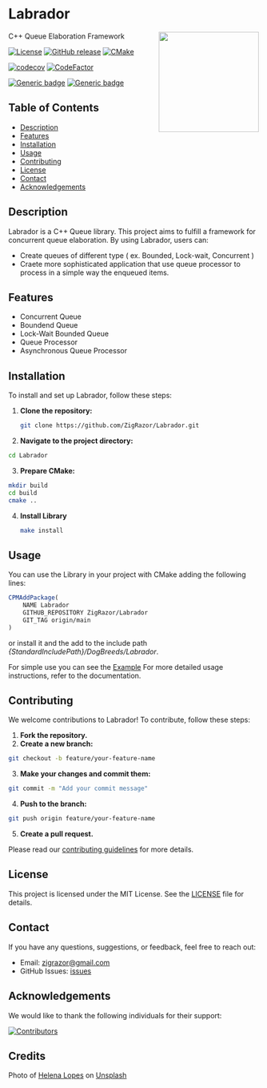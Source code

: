 # Labrador

<img style="float: right;" align="left" src="https://images.unsplash.com/photo-1588022274642-f238f77ec193?q=80&w=2671&auto=format&fit=crop&ixlib=rb-4.0.3&ixid=M3wxMjA3fDB8MHxwaG90by1wYWdlfHx8fGVufDB8fHx8fA%3D%3D" width="200">

C++ Queue Elaboration Framework

[![License](https://img.shields.io/badge/license-MIT-blue.svg)](LICENSE) [![GitHub release](https://img.shields.io/github/release/ZigRazor/Labrador.svg)](https://GitHub.com/ZigRazor/Labrador/releases/) [![CMake](https://github.com/ZigRazor/Labrador/actions/workflows/cmake.yml/badge.svg)](https://github.com/ZigRazor/Labrador/actions/workflows/cmake.yml) 

[![codecov](https://codecov.io/gh/ZigRazor/Labrador/graph/badge.svg?token=24SM5HBW6C)](https://codecov.io/gh/ZigRazor/Labrador) [![CodeFactor](https://www.codefactor.io/repository/github/zigrazor/labrador/badge)](https://www.codefactor.io/repository/github/zigrazor/labrador)

[![Generic badge](https://img.shields.io/badge/required-C++20-Green.svg)](https://shields.io/) [![Generic badge](https://img.shields.io/badge/Required-CMake3.16-Green.svg)](https://shields.io/)

## Table of Contents
- [Description](#description)
- [Features](#features)
- [Installation](#installation)
- [Usage](#usage)
- [Contributing](#contributing)
- [License](#license)
- [Contact](#contact)
- [Acknowledgements](#acknowledgements)

## Description

Labrador is a C++ Queue library. This project aims to fulfill a framework for concurrent queue elaboration. By using Labrador, users can:
- Create queues of different type ( ex. Bounded, Lock-wait, Concurrent )
- Craete more sophisticated application that use queue processor to process in a simple way the enqueued items.

## Features

- Concurrent Queue
- Boundend Queue
- Lock-Wait Bounded Queue
- Queue Processor
- Asynchronous Queue Processor

## Installation

To install and set up Labrador, follow these steps:

1. **Clone the repository:**
   ```bash
   git clone https://github.com/ZigRazor/Labrador.git
   ```
2. **Navigate to the project directory:**
  ```bash
  cd Labrador
  ```
3. **Prepare CMake:**
  ```bash
  mkdir build
  cd build
  cmake ..
 ```
4. **Install Library**
   ```bash
   make install
   ```
     
## Usage

You can use the Library in your project with CMake adding the following lines:

```cmake
CPMAddPackage(
    NAME Labrador
    GITHUB_REPOSITORY ZigRazor/Labrador
    GIT_TAG origin/main
)
```
or install it and the add to the include path *{StandardIncludePath}/DogBreeds/Labrador*. 

For simple use you can see the [Example](https://github.com/ZigRazor/Labrador/tree/main/example)
For more detailed usage instructions, refer to the documentation.

## Contributing
We welcome contributions to Labrador! To contribute, follow these steps:

1. **Fork the repository.**
2. **Create a new branch:**
  ```bash
  git checkout -b feature/your-feature-name
  ```
3. **Make your changes and commit them:**
  ```bash
  git commit -m "Add your commit message"
  ```
4. **Push to the branch:**
  ```bash
  git push origin feature/your-feature-name
  ```
5. **Create a pull request.**

Please read our [contributing guidelines](https://github.com/ZigRazor/Labrador/blob/main/CONTRIBUTING.md) for more details.

## License
This project is licensed under the MIT License. See the [LICENSE](https://github.com/ZigRazor/Labrador/blob/main/LICENSE) file for details.

## Contact
If you have any questions, suggestions, or feedback, feel free to reach out:

- Email: zigrazor@gmail.com
- GitHub Issues: [issues](https://github.com/ZigRazor/Labrador/issues)

## Acknowledgements
We would like to thank the following individuals for their support:

[![Contributors](https://contrib.rocks/image?repo=zigrazor/Labrador)](https://github.com/ZigRazor/Labrador/graphs/contributors) 

## Credits

Photo of <a href="https://unsplash.com/it/@wildlittlethingsphoto?utm_content=creditCopyText&utm_medium=referral&utm_source=unsplash">Helena Lopes</a> on <a href="https://unsplash.com/it/foto/golden-retriever-seduto-a-terra-durante-il-giorno-ueMLnIwlrlE?utm_content=creditCopyText&utm_medium=referral&utm_source=unsplash">Unsplash</a>
  
